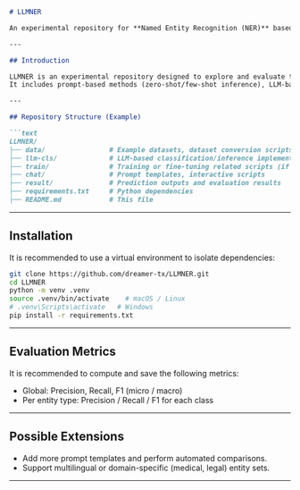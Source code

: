 ````markdown
# LLMNER

An experimental repository for **Named Entity Recognition (NER)** based on **Large Language Models (LLMs)**.

---

## Introduction

LLMNER is an experimental repository designed to explore and evaluate the performance of large language models on NER tasks.  
It includes prompt-based methods (zero-shot/few-shot inference), LLM-based classifier wrappers, as well as auxiliary training and evaluation scripts.

---

## Repository Structure (Example)

```text
LLMNER/
├── data/                # Example datasets, dataset conversion scripts
├── llm-cls/             # LLM-based classification/inference implementations
├── train/               # Training or fine-tuning related scripts (if any)
├── chat/                # Prompt templates, interactive scripts
├── result/              # Prediction outputs and evaluation results
├── requirements.txt     # Python dependencies
├── README.md            # This file
````

---

## Installation

It is recommended to use a virtual environment to isolate dependencies:

```bash
git clone https://github.com/dreamer-tx/LLMNER.git
cd LLMNER
python -m venv .venv
source .venv/bin/activate    # macOS / Linux
# .venv\Scripts\activate   # Windows
pip install -r requirements.txt
```

---

## Evaluation Metrics

It is recommended to compute and save the following metrics:

* Global: Precision, Recall, F1 (micro / macro)
* Per entity type: Precision / Recall / F1 for each class

---

## Possible Extensions

* Add more prompt templates and perform automated comparisons.
* Support multilingual or domain-specific (medical, legal) entity sets.

---

